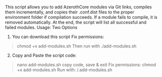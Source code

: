This script allows you to add AzerothCore modules via Git links, compiles them incrementally, and copies their .conf.dist files to the proper environment folder if compilation succeeds. If a module fails to compile, it is removed automatically. At the end, the script will list all successful and failed modules.
Usage: Two Options
1. You can download this script
Fix permissions:
> chmod +x add-modules.sh
Then run with
> ./add-modules.sh
   
2. Copy and Paste the script code:
> nano add-modules.sh 
copy code, save & exit
Fix permissions:
> chmod +x add-modules.sh
Run with:
> /.add-modules.sh
